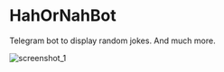 HahOrNahBot
===========
Telegram bot to display random jokes. And much more.

![screenshot_1](screeshots/screenshot_1.jpg?raw=true)